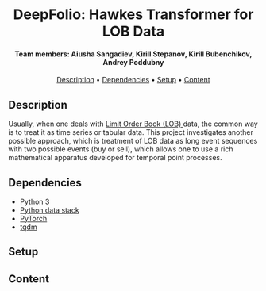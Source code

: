 <h1 align="center"> DeepFolio: Hawkes Transformer for LOB Data </h1>

<h4 align="center"> Team members: Aiusha Sangadiev, Kirill Stepanov, Kirill Bubenchikov, Andrey Poddubny </h4>

<p align="center">
  <a href="#description">Description</a> •
  <a href="#dependencies">Dependencies</a> •
  <a href="#setup">Setup</a> •
  <a href="#content">Content</a>
</p>

## Description

Usually, when one deals with <a href="https://www.investopedia.com/terms/l/limitorderbook.asp" target="_blank"> Limit Order Book (LOB) </a> data, the common way is to treat it as time series or tabular data. This project investigates another possible approach, which is treatment of LOB data as long event sequences with two possible events (buy or sell), which allows one to use a rich mathematical apparatus developed for temporal point processes.

## Dependencies

* Python 3
* <a href="https://hub.packtpub.com/python-data-stack/" target="_blank"> Python data stack </a>
* <a href="https://pytorch.org/" target="_target"> PyTorch </a>
* <a href="https://github.com/tqdm/tqdm" target="_target"> tqdm </a>

## Setup

## Content

